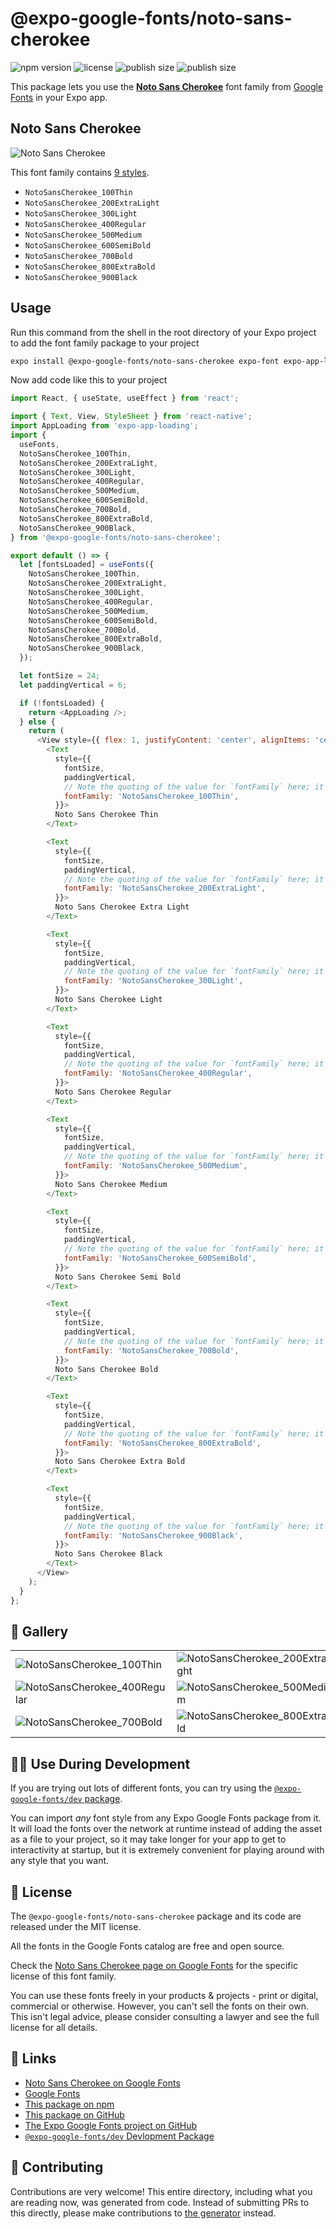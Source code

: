 # @expo-google-fonts/noto-sans-cherokee

![npm version](https://flat.badgen.net/npm/v/@expo-google-fonts/noto-sans-cherokee)
![license](https://flat.badgen.net/github/license/expo/google-fonts)
![publish size](https://flat.badgen.net/packagephobia/install/@expo-google-fonts/noto-sans-cherokee)
![publish size](https://flat.badgen.net/packagephobia/publish/@expo-google-fonts/noto-sans-cherokee)

This package lets you use the [**Noto Sans Cherokee**](https://fonts.google.com/specimen/Noto+Sans+Cherokee) font family from [Google Fonts](https://fonts.google.com/) in your Expo app.

## Noto Sans Cherokee

![Noto Sans Cherokee](./font-family.png)

This font family contains [9 styles](#-gallery).

- `NotoSansCherokee_100Thin`
- `NotoSansCherokee_200ExtraLight`
- `NotoSansCherokee_300Light`
- `NotoSansCherokee_400Regular`
- `NotoSansCherokee_500Medium`
- `NotoSansCherokee_600SemiBold`
- `NotoSansCherokee_700Bold`
- `NotoSansCherokee_800ExtraBold`
- `NotoSansCherokee_900Black`

## Usage

Run this command from the shell in the root directory of your Expo project to add the font family package to your project
```sh
expo install @expo-google-fonts/noto-sans-cherokee expo-font expo-app-loading
```

Now add code like this to your project
```js
import React, { useState, useEffect } from 'react';

import { Text, View, StyleSheet } from 'react-native';
import AppLoading from 'expo-app-loading';
import {
  useFonts,
  NotoSansCherokee_100Thin,
  NotoSansCherokee_200ExtraLight,
  NotoSansCherokee_300Light,
  NotoSansCherokee_400Regular,
  NotoSansCherokee_500Medium,
  NotoSansCherokee_600SemiBold,
  NotoSansCherokee_700Bold,
  NotoSansCherokee_800ExtraBold,
  NotoSansCherokee_900Black,
} from '@expo-google-fonts/noto-sans-cherokee';

export default () => {
  let [fontsLoaded] = useFonts({
    NotoSansCherokee_100Thin,
    NotoSansCherokee_200ExtraLight,
    NotoSansCherokee_300Light,
    NotoSansCherokee_400Regular,
    NotoSansCherokee_500Medium,
    NotoSansCherokee_600SemiBold,
    NotoSansCherokee_700Bold,
    NotoSansCherokee_800ExtraBold,
    NotoSansCherokee_900Black,
  });

  let fontSize = 24;
  let paddingVertical = 6;

  if (!fontsLoaded) {
    return <AppLoading />;
  } else {
    return (
      <View style={{ flex: 1, justifyContent: 'center', alignItems: 'center' }}>
        <Text
          style={{
            fontSize,
            paddingVertical,
            // Note the quoting of the value for `fontFamily` here; it expects a string!
            fontFamily: 'NotoSansCherokee_100Thin',
          }}>
          Noto Sans Cherokee Thin
        </Text>

        <Text
          style={{
            fontSize,
            paddingVertical,
            // Note the quoting of the value for `fontFamily` here; it expects a string!
            fontFamily: 'NotoSansCherokee_200ExtraLight',
          }}>
          Noto Sans Cherokee Extra Light
        </Text>

        <Text
          style={{
            fontSize,
            paddingVertical,
            // Note the quoting of the value for `fontFamily` here; it expects a string!
            fontFamily: 'NotoSansCherokee_300Light',
          }}>
          Noto Sans Cherokee Light
        </Text>

        <Text
          style={{
            fontSize,
            paddingVertical,
            // Note the quoting of the value for `fontFamily` here; it expects a string!
            fontFamily: 'NotoSansCherokee_400Regular',
          }}>
          Noto Sans Cherokee Regular
        </Text>

        <Text
          style={{
            fontSize,
            paddingVertical,
            // Note the quoting of the value for `fontFamily` here; it expects a string!
            fontFamily: 'NotoSansCherokee_500Medium',
          }}>
          Noto Sans Cherokee Medium
        </Text>

        <Text
          style={{
            fontSize,
            paddingVertical,
            // Note the quoting of the value for `fontFamily` here; it expects a string!
            fontFamily: 'NotoSansCherokee_600SemiBold',
          }}>
          Noto Sans Cherokee Semi Bold
        </Text>

        <Text
          style={{
            fontSize,
            paddingVertical,
            // Note the quoting of the value for `fontFamily` here; it expects a string!
            fontFamily: 'NotoSansCherokee_700Bold',
          }}>
          Noto Sans Cherokee Bold
        </Text>

        <Text
          style={{
            fontSize,
            paddingVertical,
            // Note the quoting of the value for `fontFamily` here; it expects a string!
            fontFamily: 'NotoSansCherokee_800ExtraBold',
          }}>
          Noto Sans Cherokee Extra Bold
        </Text>

        <Text
          style={{
            fontSize,
            paddingVertical,
            // Note the quoting of the value for `fontFamily` here; it expects a string!
            fontFamily: 'NotoSansCherokee_900Black',
          }}>
          Noto Sans Cherokee Black
        </Text>
      </View>
    );
  }
};

```

## 🔡 Gallery


||||
|-|-|-|
|![NotoSansCherokee_100Thin](./NotoSansCherokee_100Thin.ttf.png)|![NotoSansCherokee_200ExtraLight](./NotoSansCherokee_200ExtraLight.ttf.png)|![NotoSansCherokee_300Light](./NotoSansCherokee_300Light.ttf.png)||
|![NotoSansCherokee_400Regular](./NotoSansCherokee_400Regular.ttf.png)|![NotoSansCherokee_500Medium](./NotoSansCherokee_500Medium.ttf.png)|![NotoSansCherokee_600SemiBold](./NotoSansCherokee_600SemiBold.ttf.png)||
|![NotoSansCherokee_700Bold](./NotoSansCherokee_700Bold.ttf.png)|![NotoSansCherokee_800ExtraBold](./NotoSansCherokee_800ExtraBold.ttf.png)|![NotoSansCherokee_900Black](./NotoSansCherokee_900Black.ttf.png)||


## 👩‍💻 Use During Development

If you are trying out lots of different fonts, you can try using the [`@expo-google-fonts/dev` package](https://github.com/expo/google-fonts/tree/master/font-packages/dev#readme).

You can import *any* font style from any Expo Google Fonts package from it. It will load the fonts
over the network at runtime instead of adding the asset as a file to your project, so it may take longer
for your app to get to interactivity at startup, but it is extremely convenient
for playing around with any style that you want.

## 📖 License

The `@expo-google-fonts/noto-sans-cherokee` package and its code are released under the MIT license.

All the fonts in the Google Fonts catalog are free and open source.

Check the [Noto Sans Cherokee page on Google Fonts](https://fonts.google.com/specimen/Noto+Sans+Cherokee) for the specific license of this font family.

You can use these fonts freely in your products & projects - print or digital, commercial or otherwise. However, you can't sell the fonts on their own. This isn't legal advice, please consider consulting a lawyer and see the full license for all details.

## 🔗 Links

- [Noto Sans Cherokee on Google Fonts](https://fonts.google.com/specimen/Noto+Sans+Cherokee)
- [Google Fonts](https://fonts.google.com/)
- [This package on npm](https://www.npmjs.com/package/@expo-google-fonts/noto-sans-cherokee)
- [This package on GitHub](https://github.com/expo/google-fonts/tree/master/font-packages/noto-sans-cherokee)
- [The Expo Google Fonts project on GitHub](https://github.com/expo/google-fonts)
- [`@expo-google-fonts/dev` Devlopment Package](https://github.com/expo/google-fonts/tree/master/font-packages/dev)

## 🤝 Contributing

Contributions are very welcome! This entire directory, including what you are reading now, was generated from code. Instead of submitting PRs to this directly, please make contributions to [the generator](https://github.com/expo/google-fonts/tree/master/packages/generator) instead.
